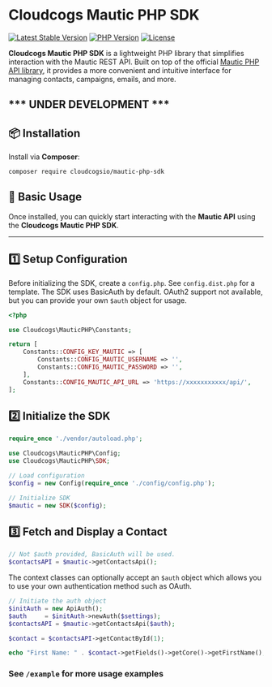 # Cloudcogs Mautic PHP SDK

[![Latest Stable Version](https://img.shields.io/badge/version-1.0-blue.svg)](https://github.com/cloudcogsio/mautic-php-sdk)
[![PHP Version](https://img.shields.io/badge/php-%5E8.2-blue)](https://www.php.net/releases/)
[![License](https://img.shields.io/badge/license-MIT-green.svg)](LICENSE)

**Cloudcogs Mautic PHP SDK** is a lightweight PHP library that simplifies interaction with the Mautic REST API. Built on top of the official [Mautic PHP API library](https://github.com/mautic/api-library), it provides a more convenient and intuitive interface for managing contacts, campaigns, emails, and more.

*** UNDER DEVELOPMENT ***
---

## 📦 Installation
Install via **Composer**:
```sh
composer require cloudcogsio/mautic-php-sdk
```

## 🚀 Basic Usage
Once installed, you can quickly start interacting with the **Mautic API** using the **Cloudcogs Mautic PHP SDK**.

---

## 1️⃣ Setup Configuration
Before initializing the SDK, create a `config.php`. See `config.dist.php` for a template.
The SDK uses BasicAuth by default. OAuth2 support not available, but you can provide your own `$auth` object for usage.
```php
<?php

use Cloudcogs\MauticPHP\Constants;

return [
    Constants::CONFIG_KEY_MAUTIC => [
        Constants::CONFIG_MAUTIC_USERNAME => '',
        Constants::CONFIG_MAUTIC_PASSWORD => '',
    ],
    Constants::CONFIG_MAUTIC_API_URL => 'https://xxxxxxxxxxx/api/',
];
```

## 2️⃣ Initialize the SDK

```php
require_once './vendor/autoload.php';

use Cloudcogs\MauticPHP\Config;
use Cloudcogs\MauticPHP\SDK;

// Load configuration
$config = new Config(require_once './config/config.php');

// Initialize SDK
$mautic = new SDK($config);
```

## 3️⃣ Fetch and Display a Contact

```php
// Not $auth provided, BasicAuth will be used.
$contactsAPI = $mautic->getContactsApi();
```

The context classes can optionally accept an `$auth` object which allows you to use your own authentication method such as OAuth.
```php
// Initiate the auth object
$initAuth = new ApiAuth();
$auth     = $initAuth->newAuth($settings);
$contactsAPI = $mautic->getContactsApi($auth);
```

```php
$contact = $contactsAPI->getContactById(1);

echo "First Name: " . $contact->getFields()->getCore()->getFirstName();

```

### See `/example` for more usage examples